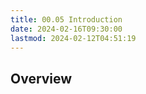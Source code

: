 ```yaml
---
title: 00.05 Introduction
date: 2024-02-16T09:30:00
lastmod: 2024-02-12T04:51:19
---
```


## Overview
